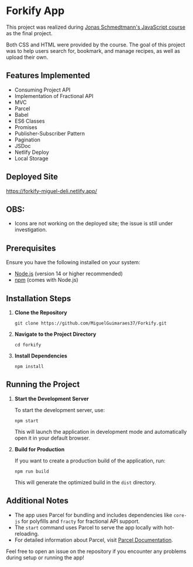 <h1>Forkify App</h1>

<p>
  This project was realized during 
  <a href="https://www.udemy.com/course/the-complete-javascript-course/" target="_blank">
    Jonas Schmedtmann's JavaScript course
  </a> 
  as the final project.
</p>

<p>
  Both CSS and HTML were provided by the course. The goal of this project was to help users search for, bookmark, and manage recipes, 
  as well as upload their own.
</p>

<h2>Features Implemented</h2>

<ul>
  <li>Consuming Project API</li>
  <li>Implementation of Fractional API</li>
  <li>MVC</li>
  <li>Parcel</li>
  <li>Babel</li>
  <li>ES6 Classes</li>
  <li>Promises</li>
  <li>Publisher-Subscriber Pattern</li>
  <li>Pagination</li>
  <li>JSDoc</li>
  <li>Netlify Deploy</li>
  <li>Local Storage</li>
</ul>

<h2>Deployed Site</h2>
<p><a href="https://forkify-miguel-deli.netlify.app/" target="_blank">https://forkify-miguel-deli.netlify.app/</a></p>

<h2>OBS:</h2>
<ul>
  <li>Icons are not working on the deployed site; the issue is still under investigation.</li>
</ul>


  
  <h2>Prerequisites</h2>
  <p>Ensure you have the following installed on your system:</p>
  <ul>
    <li><a href="https://nodejs.org/" target="_blank">Node.js</a> (version 14 or higher recommended)</li>
    <li><a href="https://www.npmjs.com/" target="_blank">npm</a> (comes with Node.js)</li>
  </ul>
  
  <h2>Installation Steps</h2>
  <ol>
    <li>
      <strong>Clone the Repository</strong>  
      <pre><code>git clone https://github.com/MiguelGuimaraes37/Forkify.git</code></pre>
    </li>
    <li>
      <strong>Navigate to the Project Directory</strong>  
      <pre><code>cd forkify</code></pre>
    </li>
    <li>
      <strong>Install Dependencies</strong>  
      <pre><code>npm install</code></pre>
    </li>
  </ol>
  
  <h2>Running the Project</h2>
  <ol>
    <li>
      <strong>Start the Development Server</strong>  
      <p>To start the development server, use:</p>
      <pre><code>npm start</code></pre>
      <p>This will launch the application in development mode and automatically open it in your default browser.</p>
    </li>
    <li>
      <strong>Build for Production</strong>  
      <p>If you want to create a production build of the application, run:</p>
      <pre><code>npm run build</code></pre>
      <p>This will generate the optimized build in the <code>dist</code> directory.</p>
    </li>
  </ol>
  
  <h2>Additional Notes</h2>
  <ul>
    <li>The app uses Parcel for bundling and includes dependencies like <code>core-js</code> for polyfills and <code>fracty</code> for fractional API support.</li>
    <li>The <code>start</code> command uses Parcel to serve the app locally with hot-reloading.</li>
    <li>For detailed information about Parcel, visit <a href="https://parceljs.org/" target="_blank">Parcel Documentation</a>.</li>
  </ul>
  
  <p>
    Feel free to open an issue on the repository if you encounter any problems during setup or running the app!
  </p>
